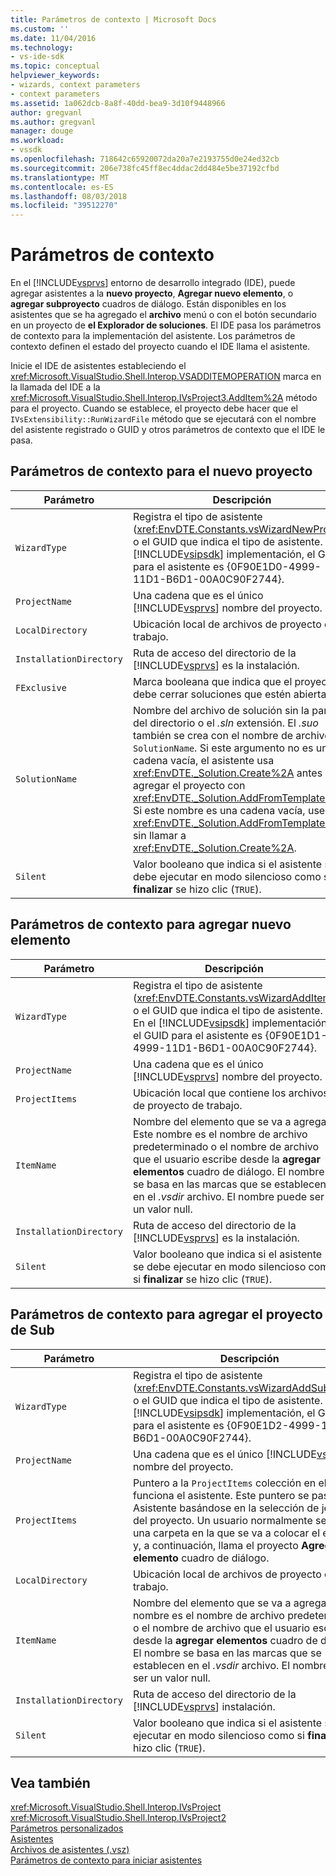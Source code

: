 ```yaml
---
title: Parámetros de contexto | Microsoft Docs
ms.custom: ''
ms.date: 11/04/2016
ms.technology:
- vs-ide-sdk
ms.topic: conceptual
helpviewer_keywords:
- wizards, context parameters
- context parameters
ms.assetid: 1a062dcb-8a8f-40dd-bea9-3d10f9448966
author: gregvanl
ms.author: gregvanl
manager: douge
ms.workload:
- vssdk
ms.openlocfilehash: 718642c65920072da20a7e2193755d0e24ed32cb
ms.sourcegitcommit: 206e738fc45ff8ec4ddac2dd484e5be37192cfbd
ms.translationtype: MT
ms.contentlocale: es-ES
ms.lasthandoff: 08/03/2018
ms.locfileid: "39512270"
---
```

# <a name="context-parameters"></a>Parámetros de contexto
En el [!INCLUDE[vsprvs](../../code-quality/includes/vsprvs_md.md)] entorno de desarrollo integrado (IDE), puede agregar asistentes a la **nuevo proyecto**, **Agregar nuevo elemento**, o **agregar subproyecto** cuadros de diálogo. Están disponibles en los asistentes que se ha agregado el **archivo** menú o con el botón secundario en un proyecto de **el Explorador de soluciones**. El IDE pasa los parámetros de contexto para la implementación del asistente. Los parámetros de contexto definen el estado del proyecto cuando el IDE llama el asistente.  
  
 Inicie el IDE de asistentes estableciendo el <xref:Microsoft.VisualStudio.Shell.Interop.VSADDITEMOPERATION> marca en la llamada del IDE a la <xref:Microsoft.VisualStudio.Shell.Interop.IVsProject3.AddItem%2A> método para el proyecto. Cuando se establece, el proyecto debe hacer que el `IVsExtensibility::RunWizardFile` método que se ejecutará con el nombre del asistente registrado o GUID y otros parámetros de contexto que el IDE le pasa.  
  
## <a name="context-parameters-for-new-project"></a>Parámetros de contexto para el nuevo proyecto  
  
|Parámetro|Descripción|  
|---------------|-----------------|  
|`WizardType`|Registra el tipo de asistente (<xref:EnvDTE.Constants.vsWizardNewProject>) o el GUID que indica el tipo de asistente. En el [!INCLUDE[vsipsdk](../../extensibility/includes/vsipsdk_md.md)] implementación, el GUID para el asistente es {0F90E1D0-4999-11D1-B6D1-00A0C90F2744}.|  
|`ProjectName`|Una cadena que es el único [!INCLUDE[vsprvs](../../code-quality/includes/vsprvs_md.md)] nombre del proyecto.|  
|`LocalDirectory`|Ubicación local de archivos de proyecto de trabajo.|  
|`InstallationDirectory`|Ruta de acceso del directorio de la [!INCLUDE[vsprvs](../../code-quality/includes/vsprvs_md.md)] es la instalación.|  
|`FExclusive`|Marca booleana que indica que el proyecto debe cerrar soluciones que estén abiertas.|  
|`SolutionName`|Nombre del archivo de solución sin la parte del directorio o el *.sln* extensión. El *.suo* también se crea con el nombre de archivo `SolutionName`. Si este argumento no es una cadena vacía, el asistente usa <xref:EnvDTE._Solution.Create%2A> antes de agregar el proyecto con <xref:EnvDTE._Solution.AddFromTemplate%2A>. Si este nombre es una cadena vacía, use <xref:EnvDTE._Solution.AddFromTemplate%2A> sin llamar a <xref:EnvDTE._Solution.Create%2A>.|  
|`Silent`|Valor booleano que indica si el asistente se debe ejecutar en modo silencioso como si **finalizar** se hizo clic (`TRUE`).|  
  
## <a name="context-parameters-for-add-new-item"></a>Parámetros de contexto para agregar nuevo elemento  
  
|Parámetro|Descripción|  
|---------------|-----------------|  
|`WizardType`|Registra el tipo de asistente (<xref:EnvDTE.Constants.vsWizardAddItem>) o el GUID que indica el tipo de asistente. En el [!INCLUDE[vsipsdk](../../extensibility/includes/vsipsdk_md.md)] implementación, el GUID para el asistente es {0F90E1D1-4999-11D1-B6D1-00A0C90F2744}.|  
|`ProjectName`|Una cadena que es el único [!INCLUDE[vsprvs](../../code-quality/includes/vsprvs_md.md)] nombre del proyecto.|  
|`ProjectItems`|Ubicación local que contiene los archivos de proyecto de trabajo.|  
|`ItemName`|Nombre del elemento que se va a agregar. Este nombre es el nombre de archivo predeterminado o el nombre de archivo que el usuario escribe desde la **agregar elementos** cuadro de diálogo. El nombre se basa en las marcas que se establecen en el *.vsdir* archivo. El nombre puede ser un valor null.|  
|`InstallationDirectory`|Ruta de acceso del directorio de la [!INCLUDE[vsprvs](../../code-quality/includes/vsprvs_md.md)] es la instalación.|  
|`Silent`|Valor booleano que indica si el asistente se debe ejecutar en modo silencioso como si **finalizar** se hizo clic (`TRUE`).|  
  
## <a name="context-parameters-for-add-sub-project"></a>Parámetros de contexto para agregar el proyecto de Sub  
  
|Parámetro|Descripción|  
|---------------|-----------------|  
|`WizardType`|Registra el tipo de asistente (<xref:EnvDTE.Constants.vsWizardAddSubProject>) o el GUID que indica el tipo de asistente. En el [!INCLUDE[vsipsdk](../../extensibility/includes/vsipsdk_md.md)] implementación, el GUID para el asistente es {0F90E1D2-4999-11D1-B6D1-00A0C90F2744}.|  
|`ProjectName`|Una cadena que es el único [!INCLUDE[vsprvs](../../code-quality/includes/vsprvs_md.md)] nombre del proyecto.|  
|`ProjectItems`|Puntero a la `ProjectItems` colección en el que funciona el asistente. Este puntero se pasa al Asistente basándose en la selección de jerarquía del proyecto. Un usuario normalmente selecciona una carpeta en la que se va a colocar el elemento y, a continuación, llama el proyecto **Agregar elemento** cuadro de diálogo.|  
|`LocalDirectory`|Ubicación local de archivos de proyecto de trabajo.|  
|`ItemName`|Nombre del elemento que se va a agregar. Este nombre es el nombre de archivo predeterminado o el nombre de archivo que el usuario escribe desde la **agregar elementos** cuadro de diálogo. El nombre se basa en las marcas que se establecen en el *.vsdir* archivo. El nombre puede ser un valor null.|  
|`InstallationDirectory`|Ruta de acceso del directorio de la [!INCLUDE[vsprvs](../../code-quality/includes/vsprvs_md.md)] instalación.|  
|`Silent`|Valor booleano que indica si el asistente se debe ejecutar en modo silencioso como si **finalizar** se hizo clic (`TRUE`).|  
  
## <a name="see-also"></a>Vea también  
 <xref:Microsoft.VisualStudio.Shell.Interop.IVsProject>   
 <xref:Microsoft.VisualStudio.Shell.Interop.IVsProject2>   
 [Parámetros personalizados](../../extensibility/internals/custom-parameters.md)   
 [Asistentes](../../extensibility/internals/wizards.md)   
 [Archivos de asistentes (.vsz)](../../extensibility/internals/wizard-dot-vsz-file.md)   
 [Parámetros de contexto para iniciar asistentes](http://msdn.microsoft.com/Library/051a10f4-9e45-4604-b344-123044f33a24)